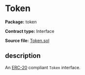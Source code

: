 # Token



**Package:** token

**Contract type:** Interface

**Source file:** [Token.sol](../../src/token/Token.sol)


## description

An [ERC-20](https://github.com/ethereum/EIPs/blob/master/EIPS/eip-20-token-standard.md) compliant `Token` interface.

